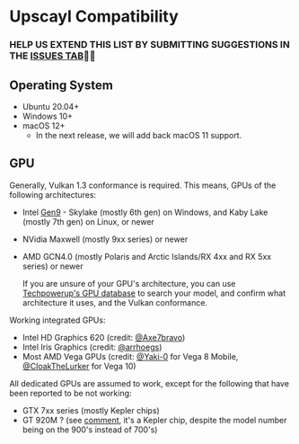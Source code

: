 # Upscayl Compatibility

### HELP US EXTEND THIS LIST BY SUBMITTING SUGGESTIONS IN THE [ISSUES TAB](https://github.com/upscayl/upscayl/issues)🙏🏻

## Operating System
- Ubuntu 20.04+
- Windows 10+
- macOS 12+
  - In the next release, we will add back macOS 11 support.

## GPU

Generally, Vulkan 1.3 conformance is required. This means, GPUs of the following architectures: 
- Intel [Gen9](https://en.wikipedia.org/wiki/List_of_Intel_graphics_processing_units#Gen9) - Skylake (mostly 6th gen) on Windows, and Kaby Lake (mostly 7th gen) on Linux, or newer
- NVidia Maxwell (mostly 9xx series) or newer 
- AMD GCN4.0 (mostly Polaris and Arctic Islands/RX 4xx and RX 5xx series) or newer
  
  If you are unsure of your GPU's architecture, you can use [Techpowerup's GPU database](https://www.techpowerup.com/gpu-specs/) to search your model, and confirm what architecture it uses, and the Vulkan conformance.

Working integrated GPUs:
- Intel HD Graphics 620 (credit: [@Axe7bravo](https://github.com/upscayl/upscayl/issues/382))
- Intel Iris Graphics (credit: [@arrhoegs](https://github.com/orgs/upscayl/discussions/571))
- Most AMD Vega GPUs (credit: [@Yaki-0](https://github.com/upscayl/upscayl/issues/448) for Vega 8 Mobile, [@CloakTheLurker](https://github.com/upscayl/upscayl/issues/436) for Vega 10)

All dedicated GPUs are assumed to work, except for the following that have been reported to be not working:
- GTX 7xx series (mostly Kepler chips)
- GT 920M ? (see [comment](https://github.com/upscayl/upscayl/issues/401#issuecomment-1659604580), it's a Kepler chip, despite the model number being on the 900's instead of 700's)
